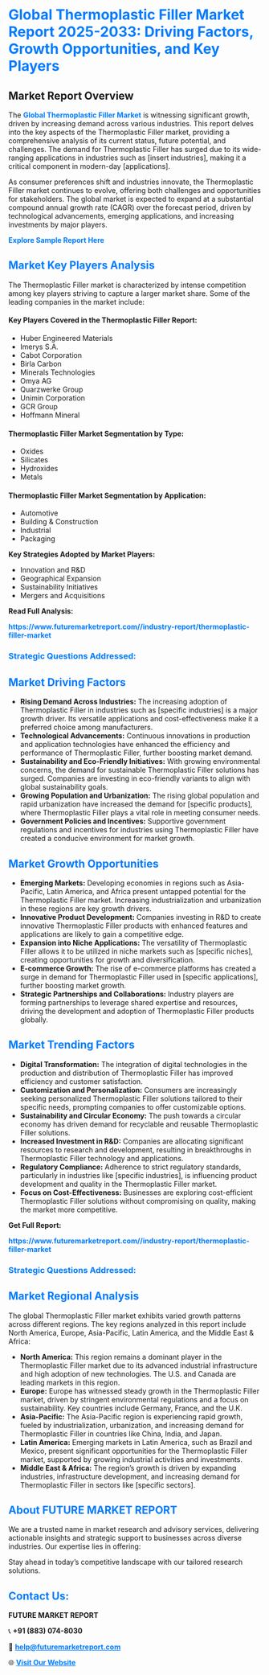 <h1 style="color: #007BFF;">Global Thermoplastic Filler Market Report 2025-2033: Driving Factors, Growth Opportunities, and Key Players</h1>

<section id="overview">
<h2>Market Report Overview</h2>
<p>The <a href="https://www.futuremarketreport.com//industry-report/thermoplastic-filler-market" style="color: #007BFF; text-decoration: none;"><strong>Global Thermoplastic Filler Market</strong></a> is witnessing significant growth, driven by increasing demand across various industries. This report delves into the key aspects of the Thermoplastic Filler market, providing a comprehensive analysis of its current status, future potential, and challenges. The demand for Thermoplastic Filler has surged due to its wide-ranging applications in industries such as [insert industries], making it a critical component in modern-day [applications].</p>
<p>As consumer preferences shift and industries innovate, the Thermoplastic Filler market continues to evolve, offering both challenges and opportunities for stakeholders. The global market is expected to expand at a substantial compound annual growth rate (CAGR) over the forecast period, driven by technological advancements, emerging applications, and increasing investments by major players.</p>
</section>

<section id="overview">
<p><a href="https://www.futuremarketreport.com//request-sample/reportId=84117" style="color: #007BFF; text-decoration: none;"><strong>Explore Sample Report Here</strong></a></p>
</section>

<section id="key-players">
<h2 style="color: #007BFF;">Market Key Players Analysis</h2>
<p>The Thermoplastic Filler market is characterized by intense competition among key players striving to capture a larger market share. Some of the leading companies in the market include:</p>
<h4>Key Players Covered in the Thermoplastic Filler Report:</h4>
<ul><li>Huber Engineered Materials</li><li>Imerys S.A.</li><li>Cabot Corporation</li><li>Birla Carbon</li><li>Minerals Technologies</li><li>Omya AG</li><li>Quarzwerke Group</li><li>Unimin Corporation</li><li>GCR Group</li><li>Hoffmann Mineral</li></ul>
<h4>Thermoplastic Filler Market Segmentation by Type:</h4>
<ul><li>Oxides</li><li>Silicates</li><li>Hydroxides</li><li>Metals</li></ul>

<h4>Thermoplastic Filler Market Segmentation by Application:</h4>
<ul><li>Automotive</li><li>Building &amp; Construction</li><li>Industrial</li><li>Packaging</li></ul>
<p><strong>Key Strategies Adopted by Market Players:</strong></p>
<ul>
<li>Innovation and R&D</li>
<li>Geographical Expansion</li>
<li>Sustainability Initiatives</li>
<li>Mergers and Acquisitions</li>
</ul>
</section>

<section>
<p><strong>Read Full Analysis: </strong></p><a href="https://www.futuremarketreport.com//industry-report/thermoplastic-filler-market" style="color: #007BFF; text-decoration: none;"><strong>https://www.futuremarketreport.com//industry-report/thermoplastic-filler-market</strong></a>
<h3 style="color: #007BFF;">Strategic Questions Addressed:</h3>
</section>

<section id="driving-factors">
<h2 style="color: #007BFF;">Market Driving Factors</h2>
<ul>
<li><strong>Rising Demand Across Industries:</strong> The increasing adoption of Thermoplastic Filler in industries such as [specific industries] is a major growth driver. Its versatile applications and cost-effectiveness make it a preferred choice among manufacturers.</li>
<li><strong>Technological Advancements:</strong> Continuous innovations in production and application technologies have enhanced the efficiency and performance of Thermoplastic Filler, further boosting market demand.</li>
<li><strong>Sustainability and Eco-Friendly Initiatives:</strong> With growing environmental concerns, the demand for sustainable Thermoplastic Filler solutions has surged. Companies are investing in eco-friendly variants to align with global sustainability goals.</li>
<li><strong>Growing Population and Urbanization:</strong> The rising global population and rapid urbanization have increased the demand for [specific products], where Thermoplastic Filler plays a vital role in meeting consumer needs.</li>
<li><strong>Government Policies and Incentives:</strong> Supportive government regulations and incentives for industries using Thermoplastic Filler have created a conducive environment for market growth.</li>
</ul>
</section>

<section id="growth-opportunities">
<h2 style="color: #007BFF;">Market Growth Opportunities</h2>
<ul>
<li><strong>Emerging Markets:</strong> Developing economies in regions such as Asia-Pacific, Latin America, and Africa present untapped potential for the Thermoplastic Filler market. Increasing industrialization and urbanization in these regions are key growth drivers.</li>
<li><strong>Innovative Product Development:</strong> Companies investing in R&D to create innovative Thermoplastic Filler products with enhanced features and applications are likely to gain a competitive edge.</li>
<li><strong>Expansion into Niche Applications:</strong> The versatility of Thermoplastic Filler allows it to be utilized in niche markets such as [specific niches], creating opportunities for growth and diversification.</li>
<li><strong>E-commerce Growth:</strong> The rise of e-commerce platforms has created a surge in demand for Thermoplastic Filler used in [specific applications], further boosting market growth.</li>
<li><strong>Strategic Partnerships and Collaborations:</strong> Industry players are forming partnerships to leverage shared expertise and resources, driving the development and adoption of Thermoplastic Filler products globally.</li>
</ul>
</section>

<section id="trending-factors">
<h2 style="color: #007BFF;">Market Trending Factors</h2>
<ul>
<li><strong>Digital Transformation:</strong> The integration of digital technologies in the production and distribution of Thermoplastic Filler has improved efficiency and customer satisfaction.</li>
<li><strong>Customization and Personalization:</strong> Consumers are increasingly seeking personalized Thermoplastic Filler solutions tailored to their specific needs, prompting companies to offer customizable options.</li>
<li><strong>Sustainability and Circular Economy:</strong> The push towards a circular economy has driven demand for recyclable and reusable Thermoplastic Filler solutions.</li>
<li><strong>Increased Investment in R&D:</strong> Companies are allocating significant resources to research and development, resulting in breakthroughs in Thermoplastic Filler technology and applications.</li>
<li><strong>Regulatory Compliance:</strong> Adherence to strict regulatory standards, particularly in industries like [specific industries], is influencing product development and quality in the Thermoplastic Filler market.</li>
<li><strong>Focus on Cost-Effectiveness:</strong> Businesses are exploring cost-efficient Thermoplastic Filler solutions without compromising on quality, making the market more competitive.</li>
</ul>
</section>

<section>
<p><strong>Get Full Report: </strong></p><a href="https://www.futuremarketreport.com//industry-report/thermoplastic-filler-market" style="color: #007BFF; text-decoration: none;"><strong>https://www.futuremarketreport.com//industry-report/thermoplastic-filler-market</strong></a>
<h3 style="color: #007BFF;">Strategic Questions Addressed:</h3>
</section>


<section id="regional-analysis">
<h2 style="color: #007BFF;">Market Regional Analysis</h2>
<p>The global Thermoplastic Filler market exhibits varied growth patterns across different regions. The key regions analyzed in this report include North America, Europe, Asia-Pacific, Latin America, and the Middle East & Africa:</p>
<ul>
<li><strong>North America:</strong> This region remains a dominant player in the Thermoplastic Filler market due to its advanced industrial infrastructure and high adoption of new technologies. The U.S. and Canada are leading markets in this region.</li>
<li><strong>Europe:</strong> Europe has witnessed steady growth in the Thermoplastic Filler market, driven by stringent environmental regulations and a focus on sustainability. Key countries include Germany, France, and the U.K.</li>
<li><strong>Asia-Pacific:</strong> The Asia-Pacific region is experiencing rapid growth, fueled by industrialization, urbanization, and increasing demand for Thermoplastic Filler in countries like China, India, and Japan.</li>
<li><strong>Latin America:</strong> Emerging markets in Latin America, such as Brazil and Mexico, present significant opportunities for the Thermoplastic Filler market, supported by growing industrial activities and investments.</li>
<li><strong>Middle East & Africa:</strong> The region’s growth is driven by expanding industries, infrastructure development, and increasing demand for Thermoplastic Filler in sectors like [specific sectors].</li>
</ul>
</section>

<footer>
<h2 style="color: #007BFF;">About FUTURE MARKET REPORT</h2>
<p>We are a trusted name in market research and advisory services, delivering actionable insights and strategic support to businesses across diverse industries. Our expertise lies in offering:</p>

<p>Stay ahead in today’s competitive landscape with our tailored research solutions.</p>

<h2 style="color: #007BFF;">Contact Us:</h2>
<p><strong>FUTURE MARKET REPORT</strong></p>
<p>📞 <strong>+91 (883) 074-8030</strong></p>
<p>📧 <strong><a href="mailto:help@futuremarketreport.com" style="color: #007BFF;">help@futuremarketreport.com</a></strong></p>
<p>🌐 <strong><a href="https://www.futuremarketreport.com/" style="color: #007BFF;">Visit Our Website</a></strong></p>
</footer>